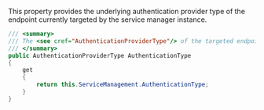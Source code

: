 This property provides the underlying authentication provider type of the endpoint currently targeted by the service manager instance.

```c#
/// <summary>
/// The <see cref="AuthenticationProviderType"/> of the targeted endpoint
/// </summary>
public AuthenticationProviderType AuthenticationType
{
    get
    {
        return this.ServiceManagement.AuthenticationType;
    }
}
```